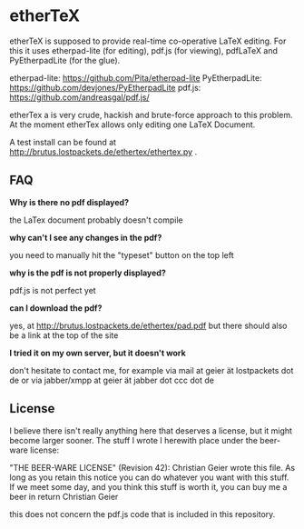 etherTeX
========

etherTeX is supposed to provide real-time co-operative LaTeX
editing. For this it uses etherpad-lite (for editing), pdf.js (for viewing),
pdfLaTeX and PyEtherpadLite (for the glue).

etherpad-lite: https://github.com/Pita/etherpad-lite
PyEtherpadLite: https://github.com/devjones/PyEtherpadLite
pdf.js: https://github.com/andreasgal/pdf.js/

etherTex a is very crude, hackish and brute-force approach to this problem.
At the moment etherTex allows only editing one LaTeX Document.

A test install can be found at http://brutus.lostpackets.de/ethertex/ethertex.py .

FAQ
---
**Why is there no pdf displayed?**

the LaTex document probably doesn't compile

**why can't I see any changes in the pdf?**

you need to manually hit the "typeset" button on the top left

**why is the pdf is not properly displayed?**

pdf.js is not perfect yet

**can I download the pdf?**

yes, at http://brutus.lostpackets.de/ethertex/pad.pdf
but there should also be a link at the top of the site

**I tried it on my own server, but it doesn't work**

don't hesitate to contact me, for example via mail at geier ät lostpackets dot
de or via jabber/xmpp at geier ät jabber dot ccc dot de

License
-------
I believe there isn't really anything here that deserves a license, but it
might become larger sooner. The stuff I wrote I herewith place under the
beer-ware license:

"THE BEER-WARE LICENSE" (Revision 42): Christian Geier wrote this file. As
long as you retain this notice you can do whatever you want with this stuff.
If we meet some day, and you think this stuff is worth it, you can buy me a
beer in return Christian Geier

this does not concern the pdf.js code that is included in this repository.
